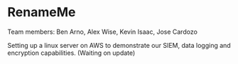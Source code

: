 # RenameMe

Team members: Ben Arno, Alex Wise, Kevin Isaac, Jose Cardozo

Setting up a linux server on AWS to demonstrate our SIEM, data logging and encryption capabilities. (Waiting on update)
